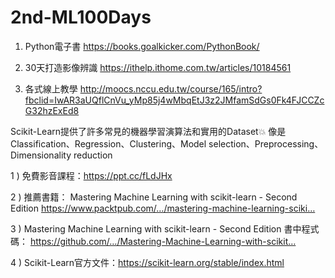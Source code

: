 # 2nd-ML100Days


1. Python電子書 https://books.goalkicker.com/PythonBook/ 

2. 30天打造影像辨識 https://ithelp.ithome.com.tw/articles/10184561 

3. 各式線上教學 http://moocs.nccu.edu.tw/course/165/intro?fbclid=IwAR3aUQflCnVu_yMp85j4wMbqEtJ3z2JMfamSdGs0Fk4FJCCZcG32hzExEd8


Scikit-Learn提供了許多常見的機器學習演算法和實用的Dataset💥
像是Classification、Regression、Clustering、Model selection、Preprocessing、Dimensionality reduction

1 ) 免費影音課程：https://ppt.cc/fLdJHx

2 ) 推薦書籍： Mastering Machine Learning with scikit-learn - Second Edition
https://www.packtpub.com/…/mastering-machine-learning-sciki…

3 ) Mastering Machine Learning with scikit-learn - Second Edition 書中程式碼：
https://github.com/…/Mastering-Machine-Learning-with-scikit…

4 ) Scikit-Learn官方文件：https://scikit-learn.org/stable/index.html
